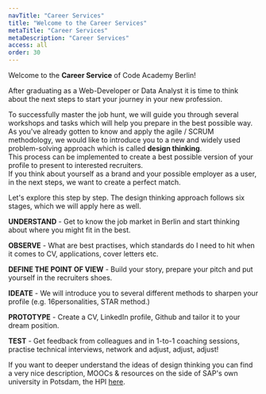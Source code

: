 ```yaml
---
navTitle: "Career Services"
title: "Welcome to the Career Services"
metaTitle: "Career Services"
metaDescription: "Career Services"
access: all
order: 30
---
```


Welcome to the **Career Service** of Code Academy Berlin!

After graduating as a Web-Developer or Data Analyst it is time to think about the next steps to start your journey in your new profession.

To successfully master the job hunt, we will guide you through several workshops and tasks which will help you prepare in the best possible way.  
As you've already gotten to know and apply the agile / SCRUM methodology, we would like to introduce you to a new and widely used problem-solving approach which is called **design thinking**.  
This process can be implemented to create a best possible version of your profile to present to interested recruiters.  
If you think about yourself as a brand and your possible employer as a user, in the next steps, we want to create a perfect match.

Let's explore this step by step. The design thinking approach follows six stages, which we will apply here as well.

**UNDERSTAND** - Get to know the job market in Berlin and start thinking about where you might fit in the best.

**OBSERVE** - What are best practises, which standards do I need to hit when it comes to CV, applications, cover letters etc.

**DEFINE THE POINT OF VIEW** - Build your story, prepare your pitch and put yourself in the recruiters shoes.

**IDEATE** - We will introduce you to several different methods to sharpen your profile (e.g. 16personalities, STAR method.)

**PROTOTYPE** - Create a CV, LinkedIn profile, Github and tailor it to your dream position.

**TEST** - Get feedback from colleagues and in 1-to-1 coaching sessions, practise technical interviews, network and adjust, adjust, adjust!

If you want to deeper understand the ideas of design thinking you can find a very nice description, MOOCs & resources on the side of SAP's own university in Potsdam, the HPI [here](https://hpi.de/en/school-of-design-thinking/design-thinking/resources.html).
